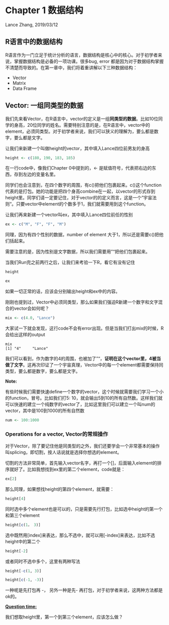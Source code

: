 Chapter 1 数据结构
================
Lance Zhang, 2019/03/12



R语言中的数据结构
-------------------

R语言作为一门立足于统计分析的语言，数据结构是核心中的核心。对于初学者来说，掌握数据结构是必备的一项功课。很多bug, error 都是因为对于数据结构掌握不清楚而导致的。在第一章中，我们将着重讲解以下三种数据结构：

- Vector
- Matrix
- Data Frame



## Vector: 一组同类型的数据

我们先来看Vector，在R语言中，vector的定义是一组**同类型的数据**。比如10位同学的身高，20位同学的姓名。需要特别注意的是，在R语言中，vector中的element，必须同类型。对于初学者来说，我们可以狭义的理解为，要么都是数字，要么都是文字。



让我们来新建一个叫做height的vector，其中填入Lance四位前男友的身高

```R
height <- c(180, 190, 183, 185)
```

在一行code中，像我们Chapter 0中提到的，<- 是赋值符号，代表把右边的东西，存到左边的变量名里。

同学们也会注意到，在四个数字的周围，有c()把他们包裹起来。c()这个function代表的是打包。她的功能是把四个身高combine在一起，以vector的形式存到height里。同学们请一定要记住，对于vector的的定义而言，这是一个”宇宙法则“。只要vector中element的个数多于1，我们就需要用到这个function。 

让我们再来新建一个vector叫ex，其中填入Lance四位前任的性别

```R
ex <- c("M", "F", "F", "M")
```

同理，因为有四个性别的数据，number of element 大于1，所以还是需要c()把他们括起来。

需要注意的是，因为性别是文字数据，所以我们需要用”“把他们包裹起来。

当我们Run完之前两行之后，让我们来考验一下R，看它有没有记住

```R
height

ex
```

如果一切正常的话，应该会分别输出height和ex中的内容。



刚刚也提到过，Vector中必须同类型，那么如果我们强迫R新建一个数字和文字混合的vector会如何呢？

```R
mix <- c(4.0, "Lance")

```

大家试一下就会发现，这行code不会有error出现。但是当我们打出mix的时候，R会给出这样的output

```
mix
[1] "4"     "Lance"
```

我们可以看到，作为数字的4的周围，也被加了”“，**证明在这个vector里，4被当做了文字**。这再次印证了一个宇宙真理，Vector中的每一个element都需要保持同类型，要么都是数字，要么都是文字。



**Note:**

有些时候我们需要快速define一个数字的vector，这个时候就需要我们学习一个小的function，冒号。比如我们打5: 10，就会输出5到10的所有自然数。这样我们就可以快速的建立一个纯数字的vector了，比如这里我们可以建立一个叫num的vector，其中是100到1000的所有自然数

```R
num <- 100:1000
```



### Operations for a vector, Vector的常规操作

对于Vector，除了要记住他是同类型的之外，我们还要学会一个非常基本的操作叫splicing，即切割，按人话说就是选择你想选的element。

切割的方法非常简单，首先输入vector名字，再打一个[]，后面输入element的排序就好了。比如我想找到ex里的第二个element，code就是：

```R
ex[2]
```

那么同理，如果想找height的第四个element，就需要：

```R
height[4]
```

同时选中多个element也是可以的，只是需要先行打包，比如选中height的第一个和第三个element

```R
height[c(1， 3)]
```

选中既然用[index]来表达，那么不选中，就可以用[-index]来表达，比如不选height中的第二个

```R
height[-2]
```

或者同时不选中多个，这里有两种写法

```R
height[-c(1, 3)]

height[c(-1, -3)]
```

一种呢是先打包再 -， 另外一种是先- 再打包，对于初学者来说，这两种方法都是ok的。





<u>**Question time:**</u>

我们想取height里，第一个到第三个element，应该怎么做？







